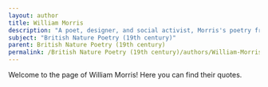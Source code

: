 ```yaml
---
layout: author
title: William Morris
description: "A poet, designer, and social activist, Morris's poetry frequently reflects his admiration for nature and the simplicity of rural life, drawing inspiration from the landscapes around him."
subject: "British Nature Poetry (19th century)"
parent: British Nature Poetry (19th century)
permalink: /British Nature Poetry (19th century)/authors/William-Morris/
---
```


Welcome to the page of William Morris! Here you can find their quotes.
